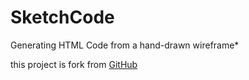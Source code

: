 # SketchCode

Generating HTML Code from a hand-drawn wireframe\*

this project is fork from [GitHub](https://github.com/ashnkumar/sketch-code)
